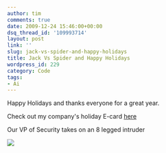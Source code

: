 ```yaml
---
author: tim
comments: true
date: 2009-12-24 15:46:00+00:00
dsq_thread_id: '109993714'
layout: post
link: ''
slug: jack-vs-spider-and-happy-holidays
title: Jack Vs Spider and Happy Holidays
wordpress_id: 229
category: Code
tags:
- Ai
---
```


Happy Holidays and thanks everyone for a great year.  
  
Check out my company's holiday E-card
[here](https://www.alexanderinteractive.com/holiday/2009/)  
  
Our VP of Security takes on an 8 legged intruder 

[![](https://img.youtube.com/vi/HZB3N9bqBSg/0.jpg)](http://www.youtube.com/watch?v=HZB3N9bqBSg)
